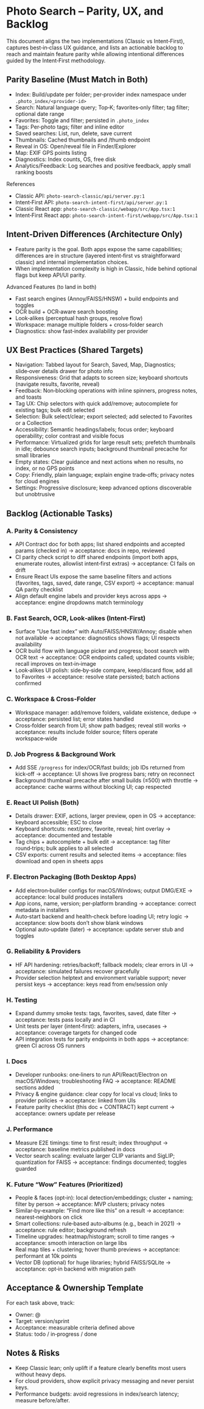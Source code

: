 # Photo Search – Parity, UX, and Backlog

This document aligns the two implementations (Classic vs Intent‑First), captures best‑in‑class UX guidance, and lists an actionable backlog to reach and maintain feature parity while allowing intentional differences guided by the Intent‑First methodology.


## Parity Baseline (Must Match in Both)
- Index: Build/update per folder; per‑provider index namespace under `.photo_index/<provider-id>`
- Search: Natural language query; Top‑K; favorites‑only filter; tag filter; optional date range
- Favorites: Toggle and filter; persisted in `.photo_index`
- Tags: Per‑photo tags; filter and inline editor
- Saved searches: List, run, delete, save current
- Thumbnails: Cached thumbnails and /thumb endpoint
- Reveal in OS: Open/reveal file in Finder/Explorer
- Map: EXIF GPS points listing
- Diagnostics: Index counts, OS, free disk
- Analytics/Feedback: Log searches and positive feedback, apply small ranking boosts

References
- Classic API: `photo-search-classic/api/server.py:1`
- Intent‑First API: `photo-search-intent-first/api/server.py:1`
- Classic React app: `photo-search-classic/webapp/src/App.tsx:1`
- Intent‑First React app: `photo-search-intent-first/webapp/src/App.tsx:1`


## Intent‑Driven Differences (Architecture Only)
- Feature parity is the goal. Both apps expose the same capabilities; differences are in structure (layered intent‑first vs straightforward classic) and internal implementation choices.
- When implementation complexity is high in Classic, hide behind optional flags but keep API/UI parity.

Advanced Features (to land in both)
- Fast search engines (Annoy/FAISS/HNSW) + build endpoints and toggles
- OCR build + OCR‑aware search boosting
- Look‑alikes (perceptual hash groups, resolve flow)
- Workspace: manage multiple folders + cross‑folder search
- Diagnostics: show fast‑index availability per provider


## UX Best Practices (Shared Targets)
- Navigation: Tabbed layout for Search, Saved, Map, Diagnostics; slide‑over details drawer for photo info
- Responsiveness: Grid that adapts to screen size; keyboard shortcuts (navigate results, favorite, reveal)
- Feedback: Non‑blocking operations with inline spinners, progress notes, and toasts
- Tag UX: Chip selectors with quick add/remove; autocomplete for existing tags; bulk edit selected
- Selection: Bulk select/clear; export selected; add selected to Favorites or a Collection
- Accessibility: Semantic headings/labels; focus order; keyboard operability; color contrast and visible focus
- Performance: Virtualized grids for large result sets; prefetch thumbnails in idle; debounce search inputs; background thumbnail precache for small libraries
- Empty states: Clear guidance and next actions when no results, no index, or no GPS points
- Copy: Friendly, plain language; explain engine trade‑offs; privacy notes for cloud engines
- Settings: Progressive disclosure; keep advanced options discoverable but unobtrusive


## Backlog (Actionable Tasks)

### A. Parity & Consistency
- API Contract doc for both apps; list shared endpoints and accepted params (checked in) → acceptance: docs in repo, reviewed
- CI parity check script to diff shared endpoints (import both apps, enumerate routes, allowlist intent‑first extras) → acceptance: CI fails on drift
- Ensure React UIs expose the same baseline filters and actions (favorites, tags, saved, date range, CSV export) → acceptance: manual QA parity checklist
- Align default engine labels and provider keys across apps → acceptance: engine dropdowns match terminology

### B. Fast Search, OCR, Look‑alikes (Intent‑First)
- Surface “Use fast index” with Auto/FAISS/HNSW/Annoy; disable when not available → acceptance: diagnostics shows flags; UI respects availability
- OCR build flow with language picker and progress; boost search with OCR text → acceptance: OCR endpoints called; updated counts visible; recall improves on text‑in‑image
- Look‑alikes UI polish: side‑by‑side compare, keep/discard flow, add all to Favorites → acceptance: resolve state persisted; batch actions confirmed

### C. Workspace & Cross‑Folder
- Workspace manager: add/remove folders, validate existence, dedupe → acceptance: persisted list; error states handled
- Cross‑folder search from UI; show path badges; reveal still works → acceptance: results include folder source; filters operate workspace‑wide

### D. Job Progress & Background Work
- Add SSE `/progress` for index/OCR/fast builds; job IDs returned from kick‑off → acceptance: UI shows live progress bars; retry on reconnect
- Background thumbnail precache after small builds (≤500) with throttle → acceptance: cache warms without blocking UI; cap respected

### E. React UI Polish (Both)
- Details drawer: EXIF, actions, larger preview, open in OS → acceptance: keyboard accessible; ESC to close
- Keyboard shortcuts: next/prev, favorite, reveal; hint overlay → acceptance: documented and testable
- Tag chips + autocomplete + bulk edit → acceptance: tag filter round‑trips; bulk applies to all selected
- CSV exports: current results and selected items → acceptance: files download and open in sheets apps

### F. Electron Packaging (Both Desktop Apps)
- Add electron‑builder configs for macOS/Windows; output DMG/EXE → acceptance: local build produces installers
- App icons, name, version; per‑platform branding → acceptance: correct metadata in installers
- Auto‑start backend and health‑check before loading UI; retry logic → acceptance: slow boots don’t show blank windows
- Optional auto‑update (later) → acceptance: update server stub and toggles

### G. Reliability & Providers
- HF API hardening: retries/backoff; fallback models; clear errors in UI → acceptance: simulated failures recover gracefully
- Provider selection helptext and environment variable support; never persist keys → acceptance: keys read from env/session only

### H. Testing
- Expand dummy smoke tests: tags, favorites, saved, date filter → acceptance: tests pass locally and in CI
- Unit tests per layer (intent‑first): adapters, infra, usecases → acceptance: coverage targets for changed code
- API integration tests for parity endpoints in both apps → acceptance: green CI across OS runners

### I. Docs
- Developer runbooks: one‑liners to run API/React/Electron on macOS/Windows; troubleshooting FAQ → acceptance: README sections added
- Privacy & engine guidance: clear copy for local vs cloud; links to provider policies → acceptance: linked from UIs
- Feature parity checklist (this doc + CONTRACT) kept current → acceptance: owners update per release

### J. Performance
- Measure E2E timings: time to first result; index throughput → acceptance: baseline metrics published in docs
- Vector search scaling: evaluate larger CLIP variants and SigLIP; quantization for FAISS → acceptance: findings documented; toggles guarded

### K. Future “Wow” Features (Prioritized)
- People & faces (opt‑in): local detection/embeddings; cluster + naming; filter by person → acceptance: MVP clusters; privacy notes
- Similar‑by‑example: “Find more like this” on a result → acceptance: nearest‑neighbors on click
- Smart collections: rule‑based auto‑albums (e.g., beach in 2021) → acceptance: rule editor; background refresh
- Timeline upgrades: heatmap/histogram; scroll to time ranges → acceptance: smooth interaction on large libs
- Real map tiles + clustering; hover thumb previews → acceptance: performant at 10k points
- Vector DB (optional) for huge libraries; hybrid FAISS/SQLite → acceptance: opt‑in backend with migration path


## Acceptance & Ownership Template
For each task above, track:
- Owner: @
- Target: version/sprint
- Acceptance: measurable criteria defined above
- Status: todo / in‑progress / done


## Notes & Risks
- Keep Classic lean; only uplift if a feature clearly benefits most users without heavy deps.
- For cloud providers, show explicit privacy messaging and never persist keys.
- Performance budgets: avoid regressions in index/search latency; measure before/after.
